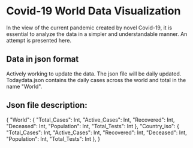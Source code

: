 # Covid-19 World Data Visualization

In the view of the current pandemic created by novel Covid-19, it is essential to analyze the data in a simpler and understandable manner.
An attempt is presented here.

## Data in json format

Actively working to update the data. The json file will be daily updated.
Todaydata.json contains the daily cases across the world and total in the name "World".

## Json file description:
{
 "World": {
  "Total_Cases": Int,
  "Active_Cases": Int,
  "Recovered": Int,
  "Deceased": Int,
  "Population": Int,
  "Total_Tests": Int
 },
 "Country_iso": {
  "Total_Cases": Int,
  "Active_Cases": Int,
  "Recovered": Int,
  "Deceased": Int,
  "Population": Int,
  "Total_Tests": Int
 },
 }
